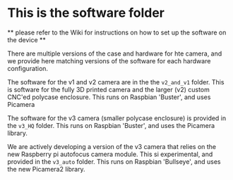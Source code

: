 # This is the software folder

** please refer to the Wiki for instructions on how to set up the software on the device **

There are multiple versions of the case and hardware for hte camera, and we provide here matching versions of the software for each hardware configuration.

The software for the v1 and v2 camera are in the the `v2_and_v1` folder. This is software for the fully 3D printed camera and the larger (v2) custom CNC'ed polycase enclosure. This runs on Raspbian 'Buster', and uses Picamera 

The software for the v3 camera (smaller polycase enclosure) is provided in the `v3_HQ` folder. This runs on Raspbian 'Buster', and uses the Picamera library. 

We are actively developing a version of the v3 camera that relies on the new Raspberry pi autofocus camera module. This si experimental, and provided in the `v3_auto` folder. This runs on Raspbian 'Bullseye', and uses the new Picamera2 library. 
